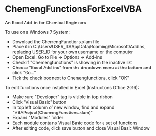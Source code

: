 # ChemengFunctionsForExcelVBA
An Excel Add-in for Chemical Engineers

To use on a Windows 7 System:
* Download the ChemengFunctions.xlam file
* Place it in C:\Users\USER_ID\AppData\Roaming\Microsoft\AddIns, replacing USER_ID for your own username on the computer
* Open Excel. Go to File -> Options -> Add-ins 
* Check if "Chemengfunctions" is showing in the inactive list
* Choose "Excel Add-ins" from the dropdown menu at the bottom and click "Go..."
* Tick the check box next to Chemengfunctions, click "OK"

To edit functions once installed in Excel (Instructions Office 2016):
* Make sure "Developer" tag is visible in top ribbon
* Click "Visual Basic" button
* In top left column of new window, find and expand "VBAProject(ChemengFunctions.xlam)"
* Expand "Modules" folder
* Each module contains Visual Basic code for a set of functions
* After editing code, click save button and close Visual Basic Window
